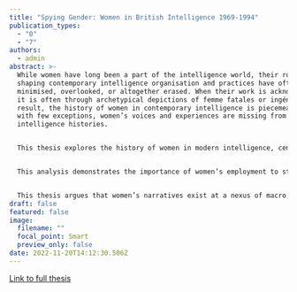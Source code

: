```yaml
---
title: "Spying Gender: Women in British Intelligence 1969-1994"
publication_types:
  - "0"
  - "7"
authors:
  - admin
abstract: >-
  While women have long been a part of the intelligence world, their roles in
  shaping contemporary intelligence organisation and practices have often been
  minimised, overlooked, or altogether erased. When their work is acknowledged,
  it is often through archetypical depictions of femme fatales or ingénues. As a
  result, the history of women in contemporary intelligence is piecemeal, and
  with few exceptions, women’s voices and experiences are missing from
  intelligence histories. 


  This thesis explores the history of women in modern intelligence, centred on the British Security Service, MI5, from 1969 to 1994, a time period which contained many of the most significant changes for women in the organisation. This thesis addresses how structural and societal factors, in combination with organisational policies, practices, and cultures shaped women’s experiences in modern intelligence employment. Sources include autobiographical writing and public speaking events such as lectures, panel discussions, television and radio broadcasts. 


  This analysis demonstrates the importance of women’s employment to studies of intelligence history and organisation and explores the interconnectedness of larger structural factors within women’s everyday lives and employment. Incorporating an interdisciplinary approach to women’s and gender history, this thesis draws from intersectional feminist theory, research on women’s employment and labour market participation, organisational and business management studies, and critical intelligence studies. 


  This thesis argues that women’s narratives exist at a nexus of macro, meso and micro level forces and that these experiences are uniquely positioned to highlight how contemporary intelligence organisations have been shaped by women employees. In an ongoing fight for equality of opportunity, women have challenged and changed policies and practices which hindered their progression, including the gender coding of certain job roles. Foregrounding women’s experiences in intelligence work allows us to discern these changes in ways that are not as visible if we only consider the experiences of men.
draft: false
featured: false
image:
  filename: ""
  focal_point: Smart
  preview_only: false
date: 2022-11-20T14:12:30.506Z
---
```

[L﻿ink to full thesis](https://pure.aber.ac.uk/portal/en/theses/spying-gender(8124a3cd-4f7c-42f7-91d0-fe222500f55e).html)